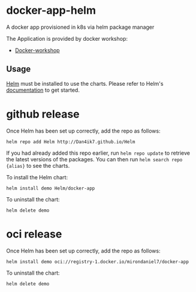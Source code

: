 # docker-app-helm
A docker app provisioned in k8s via helm package manager 

The Application is provided by docker workshop: 

- [Docker-workshop](https://docs.docker.com/get-started/workshop/08_using_compose/)

## Usage  

[Helm](https://helm.sh) must be installed to use the charts.  Please refer to
Helm's [documentation](https://helm.sh/docs) to get started.

# github release

Once Helm has been set up correctly, add the repo as follows:

    helm repo add Helm http://Dan4ik7.github.io/Helm

If you had already added this repo earlier, run `helm repo update` to retrieve
the latest versions of the packages.  You can then run `helm search repo
{alias}` to see the charts.

To install the Helm chart:

    helm install demo Helm/docker-app

To uninstall the chart:

    helm delete demo
    
# oci release 

Once Helm has been set up correctly, add the repo as follows:

    helm install demo oci://registry-1.docker.io/mirondaniel7/docker-app

To uninstall the chart:

    helm delete demo

    
